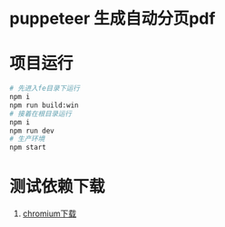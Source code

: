 # puppeteer 生成自动分页pdf

# 项目运行

```bash
# 先进入fe目录下运行
npm i
npm run build:win
# 接着在根目录运行
npm i
npm run dev
# 生产环境
npm start
```

# 测试依赖下载

1. [chromium下载](https://www.chromium.org/getting-involved/download-chromium)